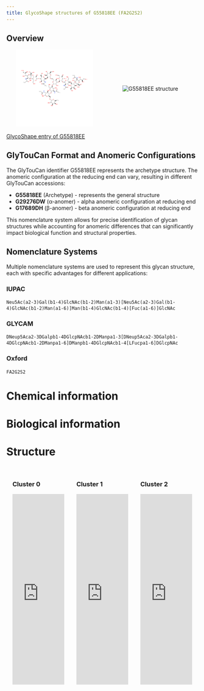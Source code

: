 ```yaml
---
title: GlycoShape structures of G55818EE (FA2G2S2)
---
```



## Overview

<div style="display: flex; justify-content: space-between; align-items: center;">
    <div style="flex: 1; text-align: center;">
        <img src="Glycan/Chemical.png" alt="G55818EE structure" width="80%">
    </div>
    <div style="flex: 1; text-align: center;">
        <img src="https://glycoshape.org/api/svg/G55818EE" alt="G55818EE structure" width="80%">
    </div>
</div>


[GlycoShape entry of G55818EE](https://glycoshape.org/glycan?glytoucan=G55818EE)

## GlyTouCan Format and Anomeric Configurations

The GlyTouCan identifier G55818EE represents the archetype structure. The anomeric configuration at the reducing end can vary, resulting in different GlyTouCan accessions:

- **G55818EE** (Archetype) - represents the general structure
- **G29276DW** (α-anomer) - alpha anomeric configuration at reducing end
- **G17689DH** (β-anomer) - beta anomeric configuration at reducing end

This nomenclature system allows for precise identification of glycan structures while accounting for anomeric differences that can significantly impact biological function and structural properties.

## Nomenclature Systems

Multiple nomenclature systems are used to represent this glycan structure, each with specific advantages for different applications:

### IUPAC
```
Neu5Ac(a2-3)Gal(b1-4)GlcNAc(b1-2)Man(a1-3)[Neu5Ac(a2-3)Gal(b1-4)GlcNAc(b1-2)Man(a1-6)]Man(b1-4)GlcNAc(b1-4)[Fuc(a1-6)]GlcNAc
```


### GLYCAM
```
DNeup5Aca2-3DGalpb1-4DGlcpNAcb1-2DManpa1-3[DNeup5Aca2-3DGalpb1-4DGlcpNAcb1-2DManpa1-6]DManpb1-4DGlcpNAcb1-4[LFucpa1-6]DGlcpNAc
```

### Oxford
```
FA2G2S2
```


# Chemical information


# Biological information


# Structure

<div style="display: flex; justify-content: space-between;">
    <div style="flex: 1; padding: 1rem;">
        <h3>Cluster 0</h3>
        <iframe src="https://glycoshape.org/viewer/embedded.html?pdbUrl=https://glycoshape.org/database/GS00152/PDB_format_HETATM/cluster0_alpha.PDB.pdb&format=pdb" width="100%" height="500px" frameborder="0"></iframe>
    </div>
    <div style="flex: 1; padding: 1rem;">
        <h3>Cluster 1</h3>
        <iframe src="https://glycoshape.org/viewer/embedded.html?pdbUrl=https://glycoshape.org/database/GS00152/PDB_format_HETATM/cluster1_alpha.PDB.pdb&format=pdb" width="100%" height="500px" frameborder="0"></iframe>
    </div>
    <div style="flex: 1; padding: 1rem;">
        <h3>Cluster 2</h3>
        <iframe src="https://glycoshape.org/viewer/embedded.html?pdbUrl=https://glycoshape.org/database/GS00152/PDB_format_HETATM/cluster2_alpha.PDB.pdb&format=pdb" width="100%" height="500px" frameborder="0"></iframe>
    </div>
</div>
